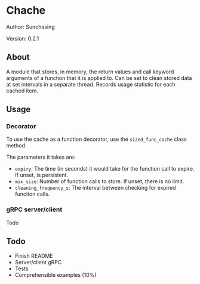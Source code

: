 # Chache

Author: Sunchasing

Version: 0.2.1

## About

A module that stores, in memory, the return values and call keyword arguments of a function that it is applied to.
Can be set to clean stored data at set intervals in a separate thread.
Records usage statistic for each cached item.

## Usage

### Decorator

To use the cache as a function decorator, use the 
`sized_func_cache` class method.

The parameters it takes are:
 - `expiry`: The time (in seconds) it would take for the function call to expire. If unset, is persistent.
 - `max_size`: Number of function calls to store. If unset, there is no limit.
 - `cleaning_frequency_s`: The interval between checking for expired function calls.
 
### gRPC server/client
Todo

## Todo

- Finish README
- Server/client gRPC
- Tests
- Comprehensible examples (10%)